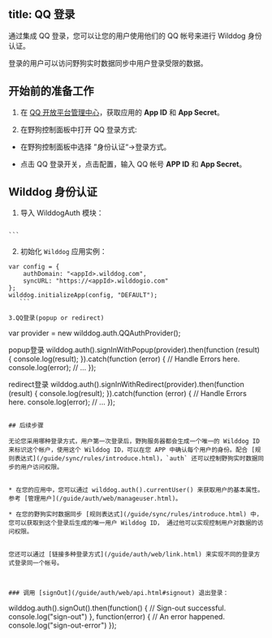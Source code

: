 title:  QQ 登录
---

通过集成 QQ 登录，您可以让您的用户使用他们的 QQ 帐号来进行 Wilddog 身份认证。

登录的用户可以访问野狗实时数据同步中用户登录受限的数据。


## 开始前的准备工作

1. 在 [QQ 开放平台管理中心](http://op.open.qq.com/)，获取应用的 **App ID** 和 **App Secret**。

2. 在野狗控制面板中打开 QQ 登录方式:

 * 在野狗控制面板中选择 ”身份认证“->登录方式。

 * 点击 QQ 登录开关，点击配置，输入 QQ 帐号 **APP ID** 和 **App Secret**。


## Wilddog 身份认证
1. 导入 WilddogAuth 模块：
    ```
<script type="text/javascript" src="https://cdn.wilddog.com/sdk/js/2.0.0/wilddog-auth.js"></script>
    ```

2. 初始化 `Wilddog` 应用实例：
 ```
var config = {
     authDomain: "<appId>.wilddog.com",
     syncURL: "https://<appId>.wilddogio.com"
 };
 wilddog.initializeApp(config, "DEFAULT");
    ```

3.QQ登录(popup or redirect)

```
var provider = new wilddog.auth.QQAuthProvider();

popup登录
wilddog.auth().signInWithPopup(provider).then(function (result) {
    console.log(result);
 }).catch(function (error) {
     // Handle Errors here.
     console.log(error);
     // ...
 });

redirect登录
wilddog.auth().signInWithRedirect(provider).then(function (result) {
     console.log(result);
 }).catch(function (error) {
     // Handle Errors here.
     console.log(error);
     // ...
 });
```

## 后续步骤

无论您采用哪种登录方式，用户第一次登录后，野狗服务器都会生成一个唯一的 Wilddog ID 来标识这个帐户，使用这个 Wilddog ID，可以在您 APP 中确认每个用户的身份。配合 [规则表达式](/guide/sync/rules/introduce.html)，`auth` 还可以控制野狗实时数据同步的用户访问权限。


* 在您的应用中，您可以通过 wilddog.auth().currentUser() 来获取用户的基本属性。参考 [管理用户](/guide/auth/web/manageuser.html)。

* 在您的野狗实时数据同步 [规则表达式](/guide/sync/rules/introduce.html) 中，您可以获取到这个登录后生成的唯一用户 Wilddog ID， 通过他可以实现控制用户对数据的访问权限。


您还可以通过 [链接多种登录方式](/guide/auth/web/link.html) 来实现不同的登录方式登录同一个帐号。



### 调用 [signOut](/guide/auth/web/api.html#signout) 退出登录：

```
wilddog.auth().signOut().then(function() {
     // Sign-out successful.
     console.log("sign-out")
 }, function(error) {
     // An error happened.
     console.log("sign-out-error")
 });

```




